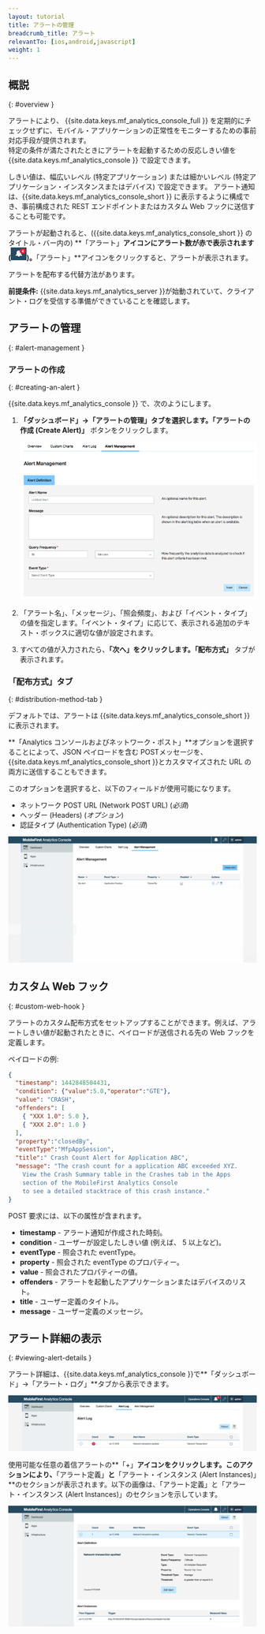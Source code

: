 ```yaml
---
layout: tutorial
title: アラートの管理
breadcrumb_title: アラート
relevantTo: [ios,android,javascript]
weight: 1
---
```

<!-- NLS_CHARSET=UTF-8 -->
## 概説
{: #overview }

アラートにより、
{{site.data.keys.mf_analytics_console_full }}
を定期的にチェックせずに、モバイル・アプリケーションの正常性をモニターするための事前対応手段が提供されます。  
特定の条件が満たされたときにアラートを起動するための反応しきい値を
{{site.data.keys.mf_analytics_console }} で設定できます。


しきい値は、幅広いレベル (特定アプリケーション) または細かいレベル (特定アプリケーション・インスタンスまたはデバイス) で設定できます。
アラート通知は、{{site.data.keys.mf_analytics_console_short }} に表示するように構成でき、事前構成された REST エンドポイントまたはカスタム Web フックに送信することも可能です。

アラートが起動されると、({{site.data.keys.mf_analytics_console_short }} のタイトル・バー内の) **「アラート」**アイコンにアラート数が赤で表示されます (<img  alt="アラート・アイコン" style="margin:0;display:inline" src="alertIcon.png"/>)。**「アラート」**アイコンをクリックすると、アラートが表示されます。

アラートを配布する代替方法があります。

**前提条件:** {{site.data.keys.mf_analytics_server }}が始動されていて、クライアント・ログを受信する準備ができていることを確認します。

## アラートの管理
{: #alert-management }

### アラートの作成
{: #creating-an-alert }

{{site.data.keys.mf_analytics_console }} で、次のようにします。

1. **「ダッシュボード」→「アラートの管理」**タブを選択します。**「アラートの作成 (Create Alert)」** ボタンをクリックします。


   ![「アラートの管理」タブ](alert_management_tab.png)

2. 「アラート名」、「メッセージ」、「照会頻度」、および「イベント・タイプ」の値を指定します。「イベント・タイプ」に応じて、表示される追加のテキスト・ボックスに適切な値が設定されます。
3. すべての値が入力されたら、**「次へ」**をクリックします。**「配布方式」** タブが表示されます。

### 「配布方式」タブ
{: #distribution-method-tab }

デフォルトでは、アラートは {{site.data.keys.mf_analytics_console_short }}に表示されます。

**「Analytics コンソールおよびネットワーク・ポスト」**オプションを選択することによって、JSON ペイロードを含む POSTメッセージを、{{site.data.keys.mf_analytics_console_short }}とカスタマイズされた URL の両方に送信することもできます。

このオプションを選択すると、以下のフィールドが使用可能になります。

* ネットワーク POST URL (Network POST URL) (*必須*)
* ヘッダー (Headers) (*オプション*)
* 認証タイプ (Authentication Type) (*必須*)

<img class="gifplayer"  alt="アラートの作成" src="creating-an-alert.png"/>

## カスタム Web フック
{: #custom-web-hook }

アラートのカスタム配布方式をセットアップすることができます。例えば、アラートしきい値が起動されたときに、ペイロードが送信される先の Web フックを定義します。


ペイロードの例:

```json
{
  "timestamp": 1442848504431,
  "condition": {"value":5.0,"operator":"GTE"},
  "value": "CRASH",
  "offenders": [
    { "XXX 1.0": 5.0 },
    { "XXX 2.0": 1.0 }
  ],
  "property":"closedBy",
  "eventType":"MfpAppSession",
  "title":" Crash Count Alert for Application ABC",
  "message": "The crash count for a application ABC exceeded XYZ.
    View the Crash Summary table in the Crashes tab in the Apps
    section of the MobileFirst Analytics Console
    to see a detailed stacktrace of this crash instance."
}
```

POST 要求には、以下の属性が含まれます。

* **timestamp** - アラート通知が作成された時刻。
* **condition** - ユーザーが設定したしきい値 (例えば、 5 以上など)。
* **eventType** - 照会された eventType。
* **property** - 照会された eventType のプロパティー。
* **value** - 照会されたプロパティーの値。
* **offenders** - アラートを起動したアプリケーションまたはデバイスのリスト。
* **title** - ユーザー定義のタイトル。
* **message** - ユーザー定義のメッセージ。

## アラート詳細の表示
{: #viewing-alert-details }

アラート詳細は、{{site.data.keys.mf_analytics_console }}で**「ダッシュボード」→「アラート・ログ」**タブから表示できます。

![新規アラート・ログ](alert-log.png)

使用可能な任意の着信アラートの**「+」**アイコンをクリックします。このアクションにより、**「アラート定義」**と**「アラート・インスタンス (Alert Instances)」**のセクションが表示されます。以下の画像は、「アラート定義」と「アラート・インスタンス (Alert Instances)」のセクションを示しています。

![アラート定義およびインスタンス](alert-definitions-and-instances.png)
